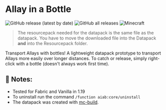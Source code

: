 # Allay in a Bottle
![GitHub release (latest by date)](https://img.shields.io/github/v/release/2mal3/Allay-in-a-Bottle?style=flat-square) ![GitHub all releases](https://img.shields.io/github/downloads/2mal3/Allay-in-a-Bottle/total?style=flat-square) ![Minecraft](https://img.shields.io/badge/Minecraft-1.19-orange?style=flat-square)

> The resourcepack needed for the datapack is the same file as the datapack. You have to move the downloaded file into the Datapack **and** into the Resourcepack folder.
 
Transport Allays with bottles!
A lightweight datapack prototype to transport Allays more easily over longer distances.
To catch or release, simply right-click with a bottle (doesn't always work first time).

## 📒 Notes:
- Tested for Fabric and Vanilla in 1.19
- To uninstall run the command `/function aiab:core/uninstall`
- The datapack was created with [mc-build](https://github.com/mc-build/mc-build).
